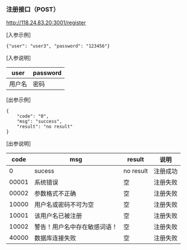 ### 注册接口（POST）
http://118.24.83.20:3001/register
 
[入参示例]
```
{"user": "user3", "password": "123456"}
```
[入参说明]

| user | password|
| ------ | ------ |
| 用户名 | 密码 |

[出参示例]
```
{
    "code": "0",
    "msg": "success",
    "result": "no result"
}
```
[出参说明]

| code | msg  | result | 说明|
|------- | ------- | ------- |---- |
| 0 | sucess | no result | 注册成功|
| 00001 | 系统错误 | 空| 注册失败|
| 00002 | 参数格式不正确 |空| 注册失败|
| 10000 | 用户名或密码不可为空 | 空| 注册失败|
| 10001 | 该用户名已被注册 | 空| 注册失败|
| 10002 | 警告！用户名中存在敏感词语！ | 空| 注册失败|
| 40000 | 数据库连接失败|空|注册失败|
